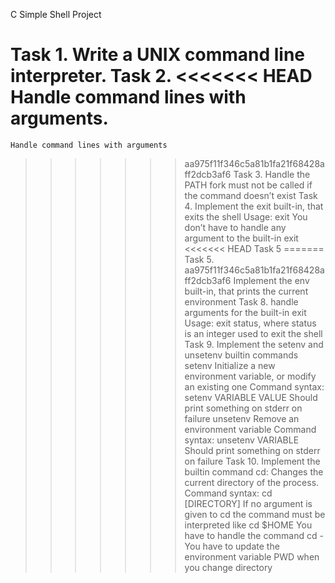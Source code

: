 C Simple Shell Project

Task 1.
	Write a UNIX command line interpreter.
Task 2.
<<<<<<< HEAD
	Handle command lines with arguments.
=======
	Handle command lines with arguments
>>>>>>> aa975f11f346c5a81b1fa21f68428aff2dcb3af6
Task 3.
	Handle the PATH
	fork must not be called if the command doesn’t exist
Task 4.
	Implement the exit built-in, that exits the shell
	Usage: exit
	You don’t have to handle any argument to the built-in exit
<<<<<<< HEAD
Task 5
=======
Task 5.
>>>>>>> aa975f11f346c5a81b1fa21f68428aff2dcb3af6
	Implement the env built-in, that prints the current environment
Task 8.
	handle arguments for the built-in exit
	Usage: exit status, where status is an integer used to exit the shell
Task 9.
	Implement the setenv and unsetenv builtin commands
		setenv
			Initialize a new environment variable, or modify an existing one
			Command syntax: setenv VARIABLE VALUE
			Should print something on stderr on failure
		unsetenv
			Remove an environment variable
			Command syntax: unsetenv VARIABLE
			Should print something on stderr on failure
Task 10.
	Implement the builtin command cd:
		Changes the current directory of the process.
		Command syntax: cd [DIRECTORY]
		If no argument is given to cd the command must be interpreted like cd $HOME
		You have to handle the command cd -
		You have to update the environment variable PWD when you change directory

